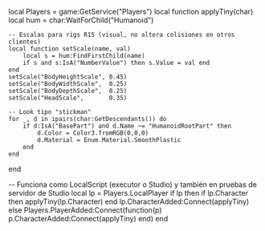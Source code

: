 local Players = game:GetService("Players")
local function applyTiny(char)
    local hum = char:WaitForChild("Humanoid")

    -- Escalas para rigs R15 (visual, no altera colisiones en otros clientes)
    local function setScale(name, val)
        local s = hum:FindFirstChild(name)
        if s and s:IsA("NumberValue") then s.Value = val end
    end
    setScale("BodyHeightScale", 0.45)
    setScale("BodyWidthScale",  0.25)
    setScale("BodyDepthScale",  0.25)
    setScale("HeadScale",       0.35)

    -- Look tipo "stickman"
    for _, d in ipairs(char:GetDescendants()) do
        if d:IsA("BasePart") and d.Name ~= "HumanoidRootPart" then
            d.Color = Color3.fromRGB(0,0,0)
            d.Material = Enum.Material.SmoothPlastic
        end
    end
end

-- Funciona como LocalScript (executor o Studio) y también en pruebas de servidor de Studio
local lp = Players.LocalPlayer
if lp then
    if lp.Character then applyTiny(lp.Character) end
    lp.CharacterAdded:Connect(applyTiny)
else
    Players.PlayerAdded:Connect(function(p)
        p.CharacterAdded:Connect(applyTiny)
    end)
end
